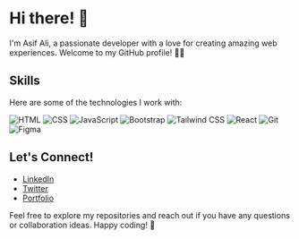 # Hi there! 👋

I'm Asif Ali, a passionate developer with a love for creating amazing web experiences. Welcome to my GitHub profile! 👨‍💻

## Skills

Here are some of the technologies I work with:



  ![HTML](https://img.shields.io/badge/-HTML-orange) ![CSS](https://img.shields.io/badge/-CSS-blue)  ![JavaScript](https://img.shields.io/badge/-JavaScript-yellow)  ![Bootstrap](https://img.shields.io/badge/-Bootstrap-purple)  ![Tailwind CSS](https://img.shields.io/badge/-Tailwind_CSS-blue) ![React](https://img.shields.io/badge/-React-blue) ![Git](https://img.shields.io/badge/-Git-red)  ![Figma](https://img.shields.io/badge/-Figma-purple)
</span>



## Let's Connect!

- [LinkedIn](your-linkedin-profile-url)
- [Twitter](your-twitter-profile-url)
- [Portfolio](your-portfolio-url)

Feel free to explore my repositories and reach out if you have any questions or collaboration ideas. Happy coding! 🚀
